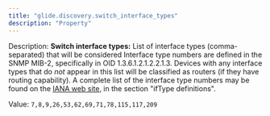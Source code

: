 ```yaml
---
title: "glide.discovery.switch_interface_types"
description: "Property"
---
```


Description: <b>Switch interface types:</b> List of interface types (comma-separated) that will be considered Interface type numbers are defined in the SNMP MIB-2, specifically in OID 1.3.6.1.2.1.2.2.1.3.  Devices with any interface types that do <i>not</i> appear in this list will be classified as routers (if they have routing capability).  A complete list of the interface type numbers may be found on the <a href="http://www.iana.org/assignments/smi-numbers" target="_blank">IANA web site</a>, in the section "ifType definitions".

Value: `7,8,9,26,53,62,69,71,78,115,117,209`